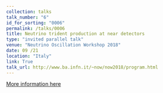 ```yaml
---
collection: talks
talk_number: "6"
id_for_sorting: "0006"
permalink: /talks/0006
title: Neutrino trident production at near detectors 
type: "invited parallel talk"
venue: "Neutrino Oscillation Workshop 2018"
date: 09 /21
location: "Italy"
link: True 
talk_url: http://www.ba.infn.it/~now/now2018/program.html 
---
```


[More information here](http://www.ba.infn.it/~now/now2018/program.html)
